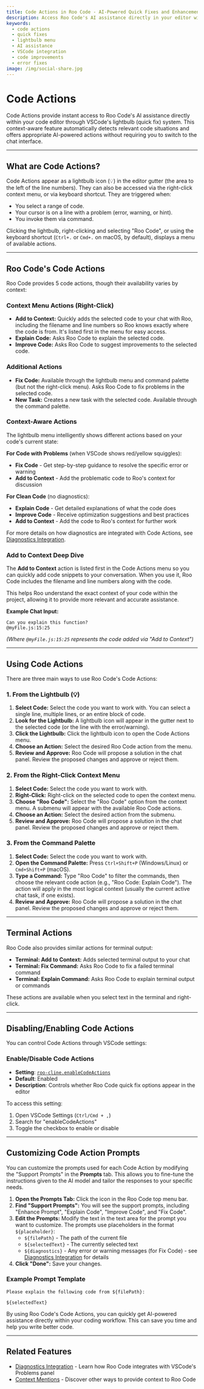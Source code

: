 ```yaml
---
title: Code Actions in Roo Code - AI-Powered Quick Fixes and Enhancements
description: Access Roo Code's AI assistance directly in your editor with Code Actions. Get instant fixes, explanations, and improvements through VSCode's lightbulb system.
keywords:
  - code actions
  - quick fixes
  - lightbulb menu
  - AI assistance
  - VSCode integration
  - code improvements
  - error fixes
image: /img/social-share.jpg
---
```


# Code Actions

Code Actions provide instant access to Roo Code's AI assistance directly within your code editor through VSCode's lightbulb (quick fix) system. This context-aware feature automatically detects relevant code situations and offers appropriate AI-powered actions without requiring you to switch to the chat interface.

---

## What are Code Actions?

Code Actions appear as a lightbulb icon (💡) in the editor gutter (the area to the left of the line numbers). They can also be accessed via the right-click context menu, or via keyboard shortcut. They are triggered when:

*   You select a range of code.
*   Your cursor is on a line with a problem (error, warning, or hint).
*   You invoke them via command.

Clicking the lightbulb, right-clicking and selecting "Roo Code", or using the keyboard shortcut (`Ctrl+.` or `Cmd+.` on macOS, by default), displays a menu of available actions.

---

## Roo Code's Code Actions

Roo Code provides 5 code actions, though their availability varies by context:

### Context Menu Actions (Right-Click)
*   **Add to Context:** Quickly adds the selected code to your chat with Roo, including the filename and line numbers so Roo knows exactly where the code is from. It's listed first in the menu for easy access.
*   **Explain Code:** Asks Roo Code to explain the selected code.
*   **Improve Code:** Asks Roo Code to suggest improvements to the selected code.

### Additional Actions
*   **Fix Code:** Available through the lightbulb menu and command palette (but not the right-click menu). Asks Roo Code to fix problems in the selected code.
*   **New Task:** Creates a new task with the selected code. Available through the command palette.

### Context-Aware Actions
The lightbulb menu intelligently shows different actions based on your code's current state:

**For Code with Problems** (when VSCode shows red/yellow squiggles):
- **Fix Code** - Get step-by-step guidance to resolve the specific error or warning
- **Add to Context** - Add the problematic code to Roo's context for discussion

**For Clean Code** (no diagnostics):
- **Explain Code** - Get detailed explanations of what the code does
- **Improve Code** - Receive optimization suggestions and best practices
- **Add to Context** - Add the code to Roo's context for further work

For more details on how diagnostics are integrated with Code Actions, see [Diagnostics Integration](/features/diagnostics-integration).

### Add to Context Deep Dive

The **Add to Context** action is listed first in the Code Actions menu so you can quickly add code snippets to your conversation. When you use it, Roo Code includes the filename and line numbers along with the code.

This helps Roo understand the exact context of your code within the project, allowing it to provide more relevant and accurate assistance.

**Example Chat Input:**

```
Can you explain this function?
@myFile.js:15:25
```

*(Where `@myFile.js:15:25` represents the code added via "Add to Context")*

---

## Using Code Actions

There are three main ways to use Roo Code's Code Actions:

### 1. From the Lightbulb (💡)

1.  **Select Code:** Select the code you want to work with. You can select a single line, multiple lines, or an entire block of code.
2.  **Look for the Lightbulb:** A lightbulb icon will appear in the gutter next to the selected code (or the line with the error/warning).
3.  **Click the Lightbulb:** Click the lightbulb icon to open the Code Actions menu.
4.  **Choose an Action:** Select the desired Roo Code action from the menu.
5.  **Review and Approve:** Roo Code will propose a solution in the chat panel. Review the proposed changes and approve or reject them.

### 2. From the Right-Click Context Menu

1.  **Select Code:** Select the code you want to work with.
2.  **Right-Click:** Right-click on the selected code to open the context menu.
3.  **Choose "Roo Code":** Select the "Roo Code" option from the context menu. A submenu will appear with the available Roo Code actions.
4.  **Choose an Action:** Select the desired action from the submenu.
5.  **Review and Approve:** Roo Code will propose a solution in the chat panel. Review the proposed changes and approve or reject them.

### 3. From the Command Palette

1.  **Select Code:** Select the code you want to work with.
2.  **Open the Command Palette:** Press `Ctrl+Shift+P` (Windows/Linux) or `Cmd+Shift+P` (macOS).
3.  **Type a Command:** Type "Roo Code" to filter the commands, then choose the relevant code action (e.g., "Roo Code: Explain Code"). The action will apply in the most logical context (usually the current active chat task, if one exists).
4.  **Review and Approve:** Roo Code will propose a solution in the chat panel. Review the proposed changes and approve or reject them.

---

## Terminal Actions

Roo Code also provides similar actions for terminal output:

*   **Terminal: Add to Context:** Adds selected terminal output to your chat
*   **Terminal: Fix Command:** Asks Roo Code to fix a failed terminal command
*   **Terminal: Explain Command:** Asks Roo Code to explain terminal output or commands

These actions are available when you select text in the terminal and right-click.

---

## Disabling/Enabling Code Actions

You can control Code Actions through VSCode settings:

### Enable/Disable Code Actions
- **Setting**: [`roo-cline.enableCodeActions`](vscode://settings/roo-cline.enableCodeActions)
- **Default**: Enabled
- **Description**: Controls whether Roo Code quick fix options appear in the editor

To access this setting:
1. Open VSCode Settings (`Ctrl/Cmd + ,`)
2. Search for "enableCodeActions"
3. Toggle the checkbox to enable or disable

---

## Customizing Code Action Prompts

You can customize the prompts used for each Code Action by modifying the "Support Prompts" in the **Prompts** tab. This allows you to fine-tune the instructions given to the AI model and tailor the responses to your specific needs.

1.  **Open the Prompts Tab:** Click the <Codicon name="notebook" /> icon in the Roo Code top menu bar.
2. **Find "Support Prompts":** You will see the support prompts, including "Enhance Prompt", "Explain Code", "Improve Code", and "Fix Code".
3. **Edit the Prompts:** Modify the text in the text area for the prompt you want to customize. The prompts use placeholders in the format `${placeholder}`:
    - `${filePath}` - The path of the current file
    - `${selectedText}` - The currently selected text
    - `${diagnostics}` - Any error or warning messages (for Fix Code) - see [Diagnostics Integration](/features/diagnostics-integration) for details
4. **Click "Done":** Save your changes.

### Example Prompt Template
```
Please explain the following code from ${filePath}:

${selectedText}
```

By using Roo Code's Code Actions, you can quickly get AI-powered assistance directly within your coding workflow. This can save you time and help you write better code.

---

## Related Features

- [Diagnostics Integration](/features/diagnostics-integration) - Learn how Roo Code integrates with VSCode's Problems panel
- [Context Mentions](/basic-usage/context-mentions) - Discover other ways to provide context to Roo Code
